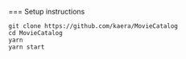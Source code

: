 === Setup instructions

```
git clone https://github.com/kaera/MovieCatalog
cd MovieCatalog
yarn
yarn start
```